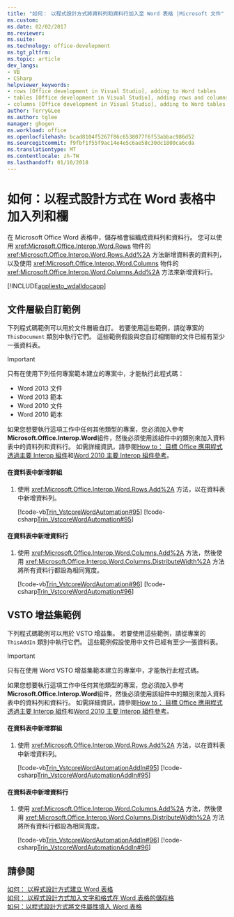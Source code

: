 ```yaml
---
title: "如何： 以程式設計方式將資料列和資料行加入至 Word 表格 |Microsoft 文件"
ms.custom: 
ms.date: 02/02/2017
ms.reviewer: 
ms.suite: 
ms.technology: office-development
ms.tgt_pltfrm: 
ms.topic: article
dev_langs:
- VB
- CSharp
helpviewer_keywords:
- rows [Office development in Visual Studio], adding to Word tables
- tables [Office development in Visual Studio], adding rows and columns
- columns [Office development in Visual Studio], adding to Word tables
author: TerryGLee
ms.author: tglee
manager: ghogen
ms.workload: office
ms.openlocfilehash: bcad8104f5267f86c6538077f6f53abbac986d52
ms.sourcegitcommit: f9fbf1f55f9ac14e4e5c6ae58c30dc1800ca6cda
ms.translationtype: MT
ms.contentlocale: zh-TW
ms.lasthandoff: 01/10/2018
---
```

# <a name="how-to-programmatically-add-rows-and-columns-to-word-tables"></a>如何：以程式設計方式在 Word 表格中加入列和欄
  在 Microsoft Office Word 表格中，儲存格會組織成資料列和資料行。 您可以使用 <xref:Microsoft.Office.Interop.Word.Rows> 物件的 <xref:Microsoft.Office.Interop.Word.Rows.Add%2A> 方法新增資料表的資料列，以及使用 <xref:Microsoft.Office.Interop.Word.Columns> 物件的 <xref:Microsoft.Office.Interop.Word.Columns.Add%2A> 方法來新增資料行。  
  
 [!INCLUDE[appliesto_wdalldocapp](../vsto/includes/appliesto-wdalldocapp-md.md)]  
  
## <a name="document-level-customization-examples"></a>文件層級自訂範例  
 下列程式碼範例可以用於文件層級自訂。 若要使用這些範例，請從專案的 `ThisDocument` 類別中執行它們。 這些範例假設與您自訂相關聯的文件已經有至少一張資料表。  
  
> [!IMPORTANT]  
>  只有在使用下列任何專案範本建立的專案中，才能執行此程式碼：  
>   
>  -   Word 2013 文件  
> -   Word 2013 範本  
> -   Word 2010 文件  
> -   Word 2010 範本  
>   
>  如果您想要執行這項工作中任何其他類型的專案，您必須加入參考**Microsoft.Office.Interop.Word**組件，然後必須使用該組件中的類別來加入資料表中的資料列和資料行。 如需詳細資訊，請參閱[How to： 目標 Office 應用程式透過主要 Interop 組件](../vsto/how-to-target-office-applications-through-primary-interop-assemblies.md)和[Word 2010 主要 Interop 組件參考](http://go.microsoft.com/fwlink/?LinkId=189588)。  
  
#### <a name="to-add-a-row-to-a-table"></a>在資料表中新增群組  
  
1.  使用 <xref:Microsoft.Office.Interop.Word.Rows.Add%2A> 方法，以在資料表中新增資料列。  
  
     [!code-vb[Trin_VstcoreWordAutomation#95](../vsto/codesnippet/VisualBasic/Trin_VstcoreWordAutomationVB/ThisDocument.vb#95)]
     [!code-csharp[Trin_VstcoreWordAutomation#95](../vsto/codesnippet/CSharp/Trin_VstcoreWordAutomationCS/ThisDocument.cs#95)]  
  
#### <a name="to-add-a-column-to-a-table"></a>在資料表中新增資料行  
  
1.  使用 <xref:Microsoft.Office.Interop.Word.Columns.Add%2A> 方法，然後使用 <xref:Microsoft.Office.Interop.Word.Columns.DistributeWidth%2A> 方法將所有資料行都設為相同寬度。  
  
     [!code-vb[Trin_VstcoreWordAutomation#96](../vsto/codesnippet/VisualBasic/Trin_VstcoreWordAutomationVB/ThisDocument.vb#96)]
     [!code-csharp[Trin_VstcoreWordAutomation#96](../vsto/codesnippet/CSharp/Trin_VstcoreWordAutomationCS/ThisDocument.cs#96)]  
  
## <a name="vsto-add-in-examples"></a>VSTO 增益集範例  
 下列程式碼範例可以用於 VSTO 增益集。 若要使用這些範例，請從專案的 `ThisAddIn` 類別中執行它們。 這些範例假設使用中文件已經有至少一張資料表。  
  
> [!IMPORTANT]  
>  只有在使用 Word VSTO 增益集範本建立的專案中，才能執行此程式碼。  
>   
>  如果您想要執行這項工作中任何其他類型的專案，您必須加入參考**Microsoft.Office.Interop.Word**組件，然後必須使用該組件中的類別來加入資料表中的資料列和資料行。 如需詳細資訊，請參閱[How to： 目標 Office 應用程式透過主要 Interop 組件](../vsto/how-to-target-office-applications-through-primary-interop-assemblies.md)和[Word 2010 主要 Interop 組件參考](http://go.microsoft.com/fwlink/?LinkId=189588)。  
  
#### <a name="to-add-a-row-to-a-table"></a>在資料表中新增群組  
  
1.  使用 <xref:Microsoft.Office.Interop.Word.Rows.Add%2A> 方法，以在資料表中新增資料列。  
  
     [!code-vb[Trin_VstcoreWordAutomationAddIn#95](../vsto/codesnippet/VisualBasic/Trin_VstcoreWordAutomationAddIn/ThisAddIn.vb#95)]
     [!code-csharp[Trin_VstcoreWordAutomationAddIn#95](../vsto/codesnippet/CSharp/Trin_VstcoreWordAutomationAddIn/ThisAddIn.cs#95)]  
  
#### <a name="to-add-a-column-to-a-table"></a>在資料表中新增資料行  
  
1.  使用 <xref:Microsoft.Office.Interop.Word.Columns.Add%2A> 方法，然後使用 <xref:Microsoft.Office.Interop.Word.Columns.DistributeWidth%2A> 方法將所有資料行都設為相同寬度。  
  
     [!code-vb[Trin_VstcoreWordAutomationAddIn#96](../vsto/codesnippet/VisualBasic/Trin_VstcoreWordAutomationAddIn/ThisAddIn.vb#96)]
     [!code-csharp[Trin_VstcoreWordAutomationAddIn#96](../vsto/codesnippet/CSharp/Trin_VstcoreWordAutomationAddIn/ThisAddIn.cs#96)]  
  
## <a name="see-also"></a>請參閱  
 [如何： 以程式設計方式建立 Word 表格](../vsto/how-to-programmatically-create-word-tables.md)   
 [如何： 以程式設計方式加入文字和格式在 Word 表格的儲存格](../vsto/how-to-programmatically-add-text-and-formatting-to-cells-in-word-tables.md)   
 [如何：以程式設計方式將文件屬性填入 Word 表格](../vsto/how-to-programmatically-populate-word-tables-with-document-properties.md)  
  
  